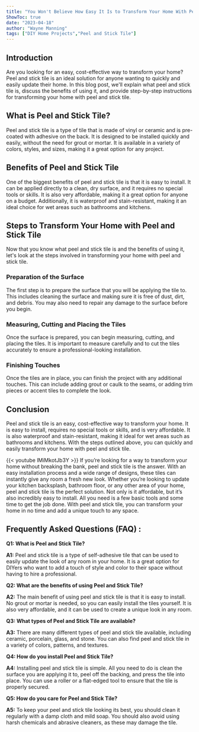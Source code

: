 ```yaml
---
title: "You Won't Believe How Easy It Is to Transform Your Home With Peel and Stick Tile - Here's How"
ShowToc: true 
date: "2023-04-18"
author: "Wayne Manning" 
tags: ["DIY Home Projects","Peel and Stick Tile"]
---
```

## Introduction
Are you looking for an easy, cost-effective way to transform your home? Peel and stick tile is an ideal solution for anyone wanting to quickly and easily update their home. In this blog post, we'll explain what peel and stick tile is, discuss the benefits of using it, and provide step-by-step instructions for transforming your home with peel and stick tile.

## What is Peel and Stick Tile?
Peel and stick tile is a type of tile that is made of vinyl or ceramic and is pre-coated with adhesive on the back. It is designed to be installed quickly and easily, without the need for grout or mortar. It is available in a variety of colors, styles, and sizes, making it a great option for any project.

## Benefits of Peel and Stick Tile
One of the biggest benefits of peel and stick tile is that it is easy to install. It can be applied directly to a clean, dry surface, and it requires no special tools or skills. It is also very affordable, making it a great option for anyone on a budget. Additionally, it is waterproof and stain-resistant, making it an ideal choice for wet areas such as bathrooms and kitchens.

## Steps to Transform Your Home with Peel and Stick Tile
Now that you know what peel and stick tile is and the benefits of using it, let's look at the steps involved in transforming your home with peel and stick tile.

### Preparation of the Surface
The first step is to prepare the surface that you will be applying the tile to. This includes cleaning the surface and making sure it is free of dust, dirt, and debris. You may also need to repair any damage to the surface before you begin.

### Measuring, Cutting and Placing the Tiles
Once the surface is prepared, you can begin measuring, cutting, and placing the tiles. It is important to measure carefully and to cut the tiles accurately to ensure a professional-looking installation.

### Finishing Touches
Once the tiles are in place, you can finish the project with any additional touches. This can include adding grout or caulk to the seams, or adding trim pieces or accent tiles to complete the look.

## Conclusion
Peel and stick tile is an easy, cost-effective way to transform your home. It is easy to install, requires no special tools or skills, and is very affordable. It is also waterproof and stain-resistant, making it ideal for wet areas such as bathrooms and kitchens. With the steps outlined above, you can quickly and easily transform your home with peel and stick tile.

{{< youtube lMiMkotJb3Y >}} 
If you’re looking for a way to transform your home without breaking the bank, peel and stick tile is the answer. With an easy installation process and a wide range of designs, these tiles can instantly give any room a fresh new look. Whether you’re looking to update your kitchen backsplash, bathroom floor, or any other area of your home, peel and stick tile is the perfect solution. Not only is it affordable, but it’s also incredibly easy to install. All you need is a few basic tools and some time to get the job done. With peel and stick tile, you can transform your home in no time and add a unique touch to any space.

## Frequently Asked Questions (FAQ) :
**Q1: What is Peel and Stick Tile?**

**A1:** Peel and stick tile is a type of self-adhesive tile that can be used to easily update the look of any room in your home. It is a great option for DIYers who want to add a touch of style and color to their space without having to hire a professional. 

**Q2: What are the benefits of using Peel and Stick Tile?**

**A2:** The main benefit of using peel and stick tile is that it is easy to install. No grout or mortar is needed, so you can easily install the tiles yourself. It is also very affordable, and it can be used to create a unique look in any room. 

**Q3: What types of Peel and Stick Tile are available?**

**A3:** There are many different types of peel and stick tile available, including ceramic, porcelain, glass, and stone. You can also find peel and stick tile in a variety of colors, patterns, and textures. 

**Q4: How do you install Peel and Stick Tile?**

**A4:** Installing peel and stick tile is simple. All you need to do is clean the surface you are applying it to, peel off the backing, and press the tile into place. You can use a roller or a flat-edged tool to ensure that the tile is properly secured. 

**Q5: How do you care for Peel and Stick Tile?**

**A5:** To keep your peel and stick tile looking its best, you should clean it regularly with a damp cloth and mild soap. You should also avoid using harsh chemicals and abrasive cleaners, as these may damage the tile.





